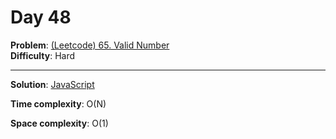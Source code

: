 # Day 48

**Problem**: [(Leetcode) 65. Valid Number](https://leetcode.com/problems/valid-number/)  
**Difficulty**: Hard

---

**Solution**: [JavaScript](../solutions/valid-number.js)

**Time complexity**: O(N)

**Space complexity**: O(1)
